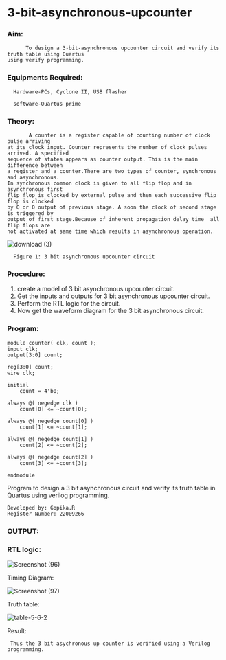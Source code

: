 # 3-bit-asynchronous-upcounter
### Aim:
```
      To design a 3-bit-asynchronous upcounter circuit and verify its truth table using Quartus
using verify programming.
```      
### Equipments Required:
     
      Hardware-PCs, Cyclone II, USB flasher
      
      software-Quartus prime
      
      
### Theory:
```
       A counter is a register capable of counting number of clock pulse arriving
at its clock input. Counter represents the number of clock pulses arrived. A specified
sequence of states appears as counter output. This is the main difference between 
a register and a counter.There are two types of counter, synchronous and asynchronous.
In synchronous common clock is given to all flip flop and in asynchronous first 
flip flop is clocked by external pulse and then each successive flip flop is clocked
by Q or Q output of previous stage. A soon the clock of second stage is triggered by 
output of first stage.Because of inherent propagation delay time  all flip flops are 
not activated at same time which results in asynchronous operation.  
```
  
![download (3)](https://user-images.githubusercontent.com/122762773/214794176-f4b492d1-0d9a-4c96-a462-3ce18816eecf.png)

      Figure 1: 3 bit asynchronous upcounter circuit
      
      
### Procedure:
  
  
   1. create a model of 3 bit asynchronous upcounter circuit.
   2. Get the inputs and outputs for 3 bit asynchronous upcounter circuit.
   3. Perform the RTL logic for the circuit.
   4. Now get the waveform diagram for the 3 bit asynchronous circuit.
   
   
   
### Program:


```
module counter( clk, count );
input clk;
output[3:0] count;

reg[3:0] count;
wire clk;

initial
    count = 4'b0;

always @( negedge clk )
    count[0] <= ~count[0];

always @( negedge count[0] )
    count[1] <= ~count[1];

always @( negedge count[1] )
    count[2] <= ~count[2];

always @( negedge count[2] )
    count[3] <= ~count[3];

endmodule
```


Program to design a 3 bit asynchronous circuit and verify its 
truth table in Quartus using  verilog programming.

```
Developed by: Gopika.R
Register Number: 22009266
```

### OUTPUT:


### RTL logic: 

![Screenshot (96)](https://user-images.githubusercontent.com/122762773/214798658-817e6c70-9aca-4313-8c18-45bfe88cedcb.png)


Timing Diagram:


![Screenshot (97)](https://user-images.githubusercontent.com/122762773/214799564-f19ba9ea-5124-4186-8a74-de684cc33b9e.png)


Truth table:


![table-5-6-2](https://user-images.githubusercontent.com/122762773/214797834-7ec3a8a6-b151-4895-8cd0-b126a0ff3834.gif)


Result:
     
     Thus the 3 bit asychronous up counter is verified using a Verilog  programming.
